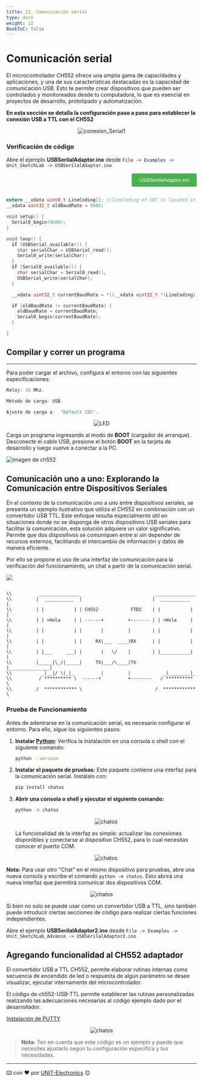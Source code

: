 ```yaml
---
title: 12. Comunicación serial
type: docs
weight: 12
BookToC: false
---
```

# Comunicación serial

El microcontrolador CH552 ofrece una amplia gama de capacidades y aplicaciones, y una de sus características destacadas es la capacidad de comunicación USB. Esto te permite crear dispositivos que pueden ser controlados y monitoreados desde tu computadora, lo que es esencial en proyectos de desarrollo, prototipado y automatización.

**En esta sección se detalla la configuración paso a paso para establecer la conexión USB a TTL con el CH552**


<p align="center">
    <img src="/docs/12-Comunicacion_serial/images/conexion2.png" alt="conexion_Serial1">
</p>

### Verificación de código

Abre el ejemplo **USBSerilalAdaptor.ino** desde   `File -> Examples -> Unit_SketchLab -> USBSerilalAdaptor.ino`


<div style="text-align: right;">
    <a href="/docs/12-Comunicacion_serial/code/serial.ino" download="USBSerilalAdaptor.ino">
        <button style="background-color: #4CAF50; color: white; padding: 10px 20px; border: none; border-radius: 4px; cursor: pointer;">
            USBSerilalAdaptor.ino
        </button>
    </a>
</div>

```c

extern __xdata uint8_t LineCoding[]; //lineCoding of CDC is located in this array
__xdata uint32_t oldBaudRate = 9600;

void setup() {
  Serial0_begin(9600);
}

void loop() {
  if (USBSerial_available()) {
    char serialChar = USBSerial_read();
    Serial0_write(serialChar);
  }
  if (Serial0_available()) {
    char serialChar = Serial0_read();
    USBSerial_write(serialChar);
  }

  __xdata uint32_t currentBaudRate = *((__xdata uint32_t *)LineCoding); //both linecoding and sdcc are little-endian

  if (oldBaudRate != currentBaudRate) {
    oldBaudRate = currentBaudRate;
    Serial0_begin(currentBaudRate);
  }

}
```
## Compilar y correr un programa
---
Para poder cargar el archivo, configura el entorno con las siguientes especificaciones:

```C
Reloj: 16 Mhz.

Método de carga: USB.

Ajuste de carga a:  "Default CDC".
```


<p align="center">
    <img src="/docs/4-Salidas_digitales/images/config.png" alt="LED">
</p>


Carga un programa ingresando al modo de <strong>BOOT</strong> (cargador de arranque). Desconecte el cable USB, presione el botón <strong>BOOT</strong> en la tarjeta de desarrollo y luego vuelve a conectar a la PC.

<img src="/docs/3-Compilador_mcs51/images/pc_ch.png" alt="Imagen de ch552">

## Comunicación uno a uno: Explorando la Comunicación entre Dispositivos Seriales

En el contexto de la comunicación uno a uno entre dispositivos seriales, se presenta un ejemplo ilustrativo que utiliza el CH552 en combinación con un convertidor USB TTL. Este enfoque resulta especialmente útil en situaciones donde no se disponga de otros dispositivos USB seriales para facilitar la comunicación, esta solución adquiere un valor significativo. Permite que dos dispositivos se comuniquen entre sí sin depender de recursos externos, facilitando el intercambio de información y datos de manera eficiente.

Por ello se propone el uso de una interfaz de comunicación para la verificación del funcionamiento, un chat a partir de la comunicación serial.


![](/docs/12-Comunicacion_serial/images/py_code.png)

```

\\          _______________                            _______________  
\\         |  ___________  |                          |  ___________  |    
\\         | |           | | CH552            FTDI    | |           | |
\\         | | >Hola     | | ------+         +------- | | >Hola     | |
\\         | |           | |       |         |        | |           | |
\\         | |           | |     RX|___  ____|RX      | |           | |
\\         | |___     ___| |       |   \/    |        | |___________| |
\\         |_____|\_/|_____|     TX|___/\____|TX      |_______________|
\\           _|__|/ \|_|_          |         |            _|________|_
\\          / ********** \  ------+          +--------   / ********** \
\\         /  ************ \                           /  ************  \
```




### Prueba de Funcionamiento

<!-- <div style="text-align: right;">
    <a href="/docs/12-Comunicacion_serial/code/interface_Serial.zip" download="interface_Serial.zip">
        <button style="background-color: #4CAF50; color: white; padding: 10px 20px; border: none; border-radius: 4px; cursor: pointer;">
            Interface_Serial.zip
        </button>
    </a>
</div> -->

Antes de adentrarse en la comunicación serial, es necesario configurar el entorno. Para ello, sigue los siguientes pasos:

1. **Instalar [Python](https://www.python.org/):** Verifica la instalación en una consola o shell con el siguiente comando:
   
    ```bash
    python --version
    ```

2. **Instalar el paquete de pruebas:** Este paquete contiene una interfaz para la comunicación serial. Instálalo con:

    ```bash 
    pip install chatos 
    ```


3. **Abrir una consola o shell y ejecutar el siguiente comando:**

    ```bash 
    python -m chatos
    ```


    <div style="text-align: center;">
       <img src="/docs/12-Comunicacion_serial/images/chatos.png" alt="chatos">
    </div>


    La funcionalidad de la interfaz es simple: actualizar las conexiones disponibles y conectarse al dispositivo CH552, para lo cual necesitas conocer el puerto COM.

    <div style="text-align: center;">
       <img src="/docs/12-Comunicacion_serial/images/chatos_connect.png" alt="chatos">
    </div>



**Nota:** Para usar otro "Chat" en el mismo dispositivo para pruebas, abre una nueva consola y escribe el comando `python -m chatos`. Esto abrirá una nueva interfaz que permitirá comunicar dos dispositivos COM.


  <div style="text-align: center;">
      <img src="/docs/12-Comunicacion_serial/images/test_code.png" alt="chatos">
  </div>

Si bien no solo se puede usar como un convertidor USB a TTL, sino también puede introducir ciertas secciones de código para realizar ciertas funciones independientes.

Abre el ejemplo **USBSerilalAdaptor2.ino** desde   `File -> Examples -> Unit_SketchLab_Advance -> USBSerilalAdaptor2.ino`


## Agregando funcionalidad al CH552 adaptador
 

El convertidor USB a TTL CH552, permite elaborar rutinas internas como secuencia de encendido de led o respuesta de algún parámetro se desee visualizar, ejecutar internamente del microcontrolador.


El código de ch552-USB-TTL permite establecer las rutinas personalizadas realizando las adecuaciones necesarias al código ejemplo dado por el desarrollador.


[Instalación de PUTTY](https://putty.org/)

  <div style="text-align: center;">
      <img src="/docs/12-Comunicacion_serial/images/test_code2.png" alt="chatos">
  </div>




> **Nota:** Ten en cuenta que este código es un ejemplo y puede que necesites ajustarlo según tu configuración específica y tus necesidades.







---
⌨️ con ❤️ por [UNIT-Electronics](https://github.com/UNIT-Electronics) 😊